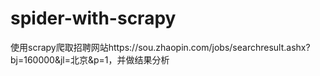 # spider-with-scrapy
使用scrapy爬取招聘网站https://sou.zhaopin.com/jobs/searchresult.ashx?bj=160000&jl=北京&p=1，并做结果分析
